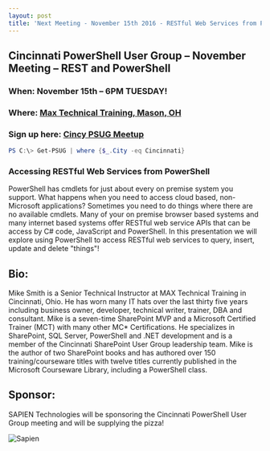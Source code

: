 ```yaml
---
layout: post
title: 'Next Meeting - November 15th 2016 - RESTful Web Services from PowerShell'
---
```


## Cincinnati PowerShell User Group – November Meeting – REST and PowerShell

### When: November 15th – 6PM **TUESDAY!**

### Where: [Max Technical Training, Mason, OH](https://goo.gl/maps/ijBGbvJQR3B2)

### Sign up here: [Cincy PSUG Meetup](http://www.meetup.com/TechLife-Cincinnati/events/234958977/)

```powershell 
PS C:\> Get-PSUG | where {$_.City -eq Cincinnati}
```

### **Accessing RESTful Web Services from PowerShell**

PowerShell has cmdlets for just about every on premise system you support. What happens when you need to access cloud based, non-Microsoft applications? Sometimes you need to do things where there are no available cmdlets. Many of your on premise browser based systems and many internet based systems offer RESTful web service APIs that can be access by C# code, JavaScript and PowerShell. In this presentation we will explore using PowerShell to access RESTful web services to query, insert, update and delete "things"!

## Bio:

Mike Smith is a Senior Technical Instructor at MAX Technical Training in Cincinnati, Ohio. He has worn many IT hats over the last thirty five years including business owner, developer, technical writer, trainer, DBA and consultant. Mike is a seven-time SharePoint MVP and a Microsoft Certified Trainer (MCT) with many other MC* Certifications. He specializes in SharePoint, SQL Server, PowerShell and .NET development and is a member of the Cincinnati SharePoint User Group leadership team. Mike is the author of two SharePoint books and has authored over 150 training/courseware titles with twelve titles currently published in the Microsoft Courseware Library, including a PowerShell class.
## Sponsor:

SAPIEN Technologies will be sponsoring the Cincinnati PowerShell User Group meeting and will be supplying the pizza!

![Sapien](http://cincypowershell.org/img/sapien.jpeg)

